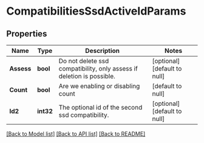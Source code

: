 # CompatibilitiesSsdActiveIdParams

## Properties
Name | Type | Description | Notes
------------ | ------------- | ------------- | -------------
**Assess** | **bool** | Do not delete ssd compatibility, only assess if deletion is possible. | [optional] [default to null]
**Count** | **bool** | Are we enabling or disabling count | [default to null]
**Id2** | **int32** | The optional id of the second ssd compatibility. | [optional] [default to null]

[[Back to Model list]](../README.md#documentation-for-models) [[Back to API list]](../README.md#documentation-for-api-endpoints) [[Back to README]](../README.md)


